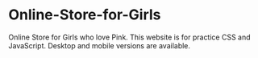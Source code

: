 # Online-Store-for-Girls
Online Store for Girls who love Pink.
This website is for practice CSS and JavaScript.
Desktop and mobile versions are available. 
